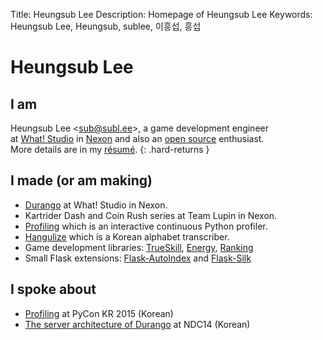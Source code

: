 Title: Heungsub Lee
Description: Homepage of Heungsub Lee
Keywords: Heungsub Lee, Heungsub, sublee, 이흥섭, 흥섭

Heungsub Lee
============

I am
----

Heungsub Lee <[sub@subl.ee][]\>, a game development engineer
<br />
at [What! Studio][] in [Nexon][] and also an [open source][] enthusiast.
<br />
More details are in my [résumé](/resume/).
{: .hard-returns }

[sub@subl.ee]: mailto:sub@subl.ee
[What! Studio]: https://github.com/what-studio
[Nexon]: http://nexon.com/
[Open Source]: https://github.com/sublee

I made (or am making)
---------------------

- [Durango][] at What! Studio in Nexon.
- Kartrider Dash and Coin Rush series at Team Lupin in Nexon.
- [Profiling][] which is an interactive continuous Python profiler.
- [Hangulize][] which is a Korean alphabet transcriber.
- Game development libraries: [TrueSkill][], [Energy][], [Ranking][]
- Small Flask extensions: [Flask-AutoIndex][] and [Flask-Silk][]

[Durango]: http://durango.nexon.com/
[KartRider Dash]: http://www.facebook.com/kartriderdash
[Coin Rush]: https://play.google.com/store/apps/details?id=com.nexon.krr4kakao
[Profiling]: https://github.com/what-studio/profiling
[Hangulize]: http://hangulize.org/
[TrueSkill]: http://trueskill.org/
[Energy]: http://pythonhosted.org/energy
[Ranking]: http://pythonhosted.org/ranking
[Flask-AutoIndex]: http://pythonhosted.org/Flask-AutoIndex
[Flask-Silk]: http://pythonhosted.org/Flask-Silk

I spoke about
-------------

- [Profiling][pyconkr2015-slide] at PyCon KR 2015 (Korean)
- [The server architecture of Durango][ndc14-slide] at NDC14 (Korean)

[pyconkr2015-slide]: http://www.slideshare.net/sublee/profiling-52226374
[ndc14-slide]: http://www.slideshare.net/sublee/spof-mmorpg
